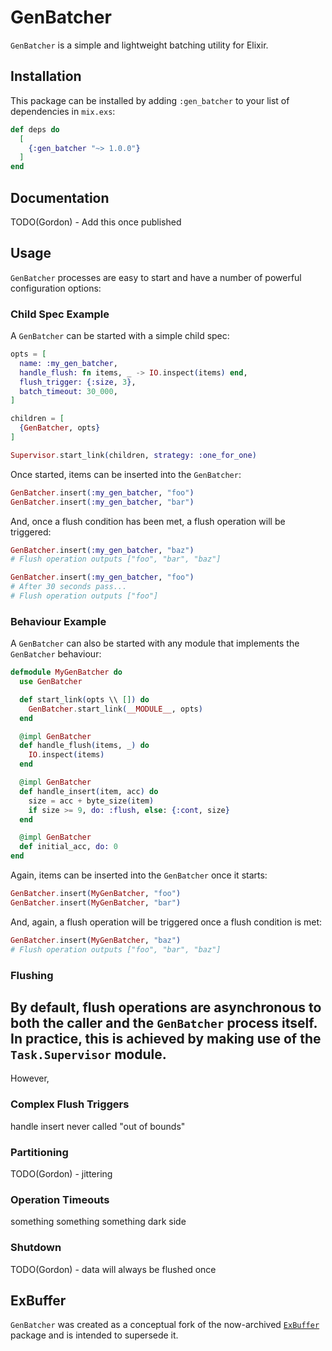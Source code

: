 # GenBatcher

`GenBatcher` is a simple and lightweight batching utility for Elixir.

## Installation

This package can be installed by adding `:gen_batcher` to your list of
dependencies in `mix.exs`:

```elixir
def deps do
  [
    {:gen_batcher "~> 1.0.0"}
  ]
end
```

## Documentation

TODO(Gordon) - Add this once published

## Usage

`GenBatcher` processes are easy to start and have a number of powerful
configuration options:

### Child Spec Example

A `GenBatcher` can be started with a simple child spec:

```elixir
opts = [
  name: :my_gen_batcher,
  handle_flush: fn items, _ -> IO.inspect(items) end,
  flush_trigger: {:size, 3},
  batch_timeout: 30_000,
]

children = [
  {GenBatcher, opts}
]

Supervisor.start_link(children, strategy: :one_for_one)
```

Once started, items can be inserted into the `GenBatcher`:

```elixir
GenBatcher.insert(:my_gen_batcher, "foo")
GenBatcher.insert(:my_gen_batcher, "bar")
```

And, once a flush condition has been met, a flush operation will be triggered:

```elixir
GenBatcher.insert(:my_gen_batcher, "baz")
# Flush operation outputs ["foo", "bar", "baz"]

GenBatcher.insert(:my_gen_batcher, "foo")
# After 30 seconds pass...
# Flush operation outputs ["foo"]
```

### Behaviour Example

A `GenBatcher` can also be started with any module that implements the
`GenBatcher` behaviour:

```elixir
defmodule MyGenBatcher do
  use GenBatcher

  def start_link(opts \\ []) do
    GenBatcher.start_link(__MODULE__, opts)
  end

  @impl GenBatcher
  def handle_flush(items, _) do
    IO.inspect(items)
  end

  @impl GenBatcher
  def handle_insert(item, acc) do
    size = acc + byte_size(item)
    if size >= 9, do: :flush, else: {:cont, size}
  end

  @impl GenBatcher
  def initial_acc, do: 0
end
```

Again, items can be inserted into the `GenBatcher` once it starts:

```elixir
GenBatcher.insert(MyGenBatcher, "foo")
GenBatcher.insert(MyGenBatcher, "bar")
```

And, again, a flush operation will be triggered once a flush condition is met:

```elixir
GenBatcher.insert(MyGenBatcher, "baz")
# Flush operation outputs ["foo", "bar", "baz"]
```

### Flushing

By default, flush operations are asynchronous to both the caller and the
`GenBatcher` process itself. In practice, this is achieved by making use of the
`Task.Supervisor` module.
--------------------------------------------------------------------------------
However, 


### Complex Flush Triggers

handle insert never called "out of bounds"

### Partitioning

TODO(Gordon) - jittering

### Operation Timeouts

something something something dark side

### Shutdown

TODO(Gordon) - data will always be flushed once

## ExBuffer

`GenBatcher` was created as a conceptual fork of the now-archived
[`ExBuffer`](https://hexdocs.pm/ex_buffer/readme.html) package and is intended
to supersede it.
